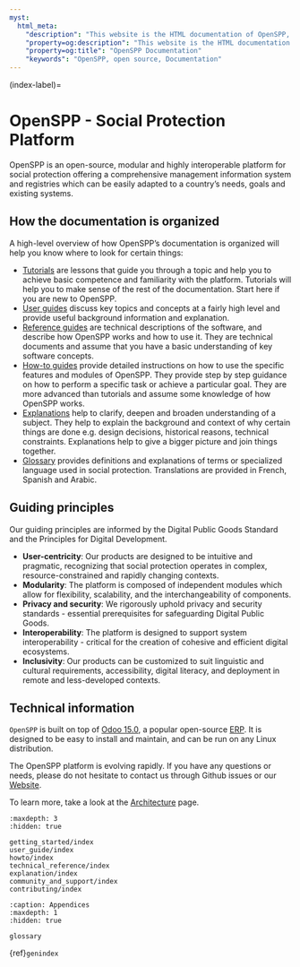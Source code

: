 ```yaml
---
myst:
  html_meta:
    "description": "This website is the HTML documentation of OpenSPP, an open source social protection platform."
    "property=og:description": "This website is the HTML documentation of OpenSPP, an open source social protection platform."
    "property=og:title": "OpenSPP Documentation"
    "keywords": "OpenSPP, open source, Documentation"
---
```


(index-label)=

# OpenSPP - Social Protection Platform

OpenSPP is an open-source, modular and highly interoperable platform for social protection offering a comprehensive management information system and registries which can be easily adapted to a country’s needs, goals and existing systems.

## How the documentation is organized

A high-level overview of how OpenSPP’s documentation is organized will help you know where to look for certain things:

- [Tutorials](tutorials/index) are lessons that guide you through a topic and help you to achieve basic competence and familiarity with the platform. Tutorials will help you to make sense of the rest of the documentation. Start here if you are new to OpenSPP.
- [User guides](user_guide/index) discuss key topics and concepts at a fairly high level and provide useful background information and explanation.
- [Reference guides](technical_reference/index) are technical descriptions of the software, and describe how OpenSPP works and how to use it. They are technical documents and assume that you have a basic understanding of key software concepts.
- [How-to guides](howto/index) provide detailed instructions on how to use the specific features and modules of OpenSPP. They provide step by step guidance on how to perform a specific task or achieve a particular goal. They are more advanced than tutorials and assume some knowledge of how OpenSPP works.
- [Explanations](explanation/index) help to clarify, deepen and broaden understanding of a subject. They help to explain the background and context of why certain things are done e.g. design decisions, historical reasons, technical constraints. Explanations help to give a bigger picture and join things together.
- [Glossary](glossary) provides definitions and explanations of terms or specialized language used in social protection. Translations are provided in French, Spanish and Arabic.

## Guiding principles

Our guiding principles are informed by the Digital Public Goods Standard and the Principles for Digital Development.

- **User-centricity**: Our products are designed to be intuitive and pragmatic, recognizing that social protection operates in complex, resource-constrained and rapidly changing contexts.
- **Modularity**: The platform is composed of independent modules which allow for flexibility, scalability, and the interchangeability of components.
- **Privacy and security**: We rigorously uphold privacy and security standards - essential prerequisites for safeguarding Digital Public Goods.
- **Interoperability**: The platform is designed to support system interoperability - critical for the creation of cohesive and efficient digital ecosystems.
- **Inclusivity**: Our products can be customized to suit linguistic and cultural requirements, accessibility, digital literacy, and deployment in remote and less-developed contexts.

## Technical information

`OpenSPP` is built on top of [Odoo 15.0](https://odoo.com/documentation/15.0/), a popular open-source [ERP](https://en.wikipedia.org/wiki/Enterprise_resource_planning). It is designed to be easy to install and maintain, and can be run on any Linux distribution.

The OpenSPP platform is evolving rapidly. If you have any questions or needs, please do not hesitate to contact us through Github issues or our [Website](https://openspp.org/).

To learn more, take a look at the [Architecture](technical_reference/architecture) page.

```{toctree}
:maxdepth: 3
:hidden: true

getting_started/index
user_guide/index
howto/index
technical_reference/index
explanation/index
community_and_support/index
contributing/index
```

```{toctree}
:caption: Appendices
:maxdepth: 1
:hidden: true

glossary
```

{ref}`genindex`
